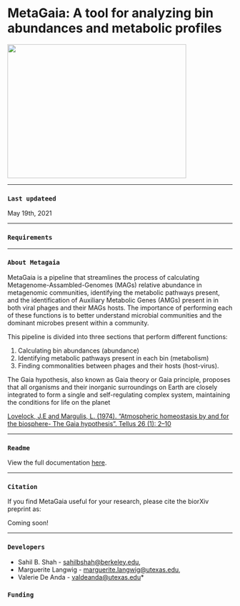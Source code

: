 # MetaGaia: A tool for analyzing bin abundances and metabolic profiles

<img src="https://valdeanda.github.io/MetaGaia/docs/Metagaia_summ.png" width="400" height="300" align="center">

---


### `Last updateed`  

May 19th, 2021

---

### `Requirements`


---

### `About Metagaia`

MetaGaia is a pipeline that streamlines the process of calculating Metagenome-Assambled-Genomes (MAGs) relative abundance in metagenomic communities, identifying the metabolic pathways present, and the identification of Auxiliary Metabolic Genes (AMGs) present in in both viral phages and their MAGs hosts. 
The importance of performing each of these functions is to better understand microbial communities and the dominant microbes present within a community.



This pipeline is divided into three sections that perform different functions: 

1. Calculating bin abundances (abundance)
2. Identifying metabolic pathways present in each bin (metabolism)
3. Finding commonalities between phages and their hosts (host-virus).



The Gaia hypothesis, also known as Gaia theory or Gaia principle, proposes that all organisms and their inorganic surroundings on Earth are closely integrated to form a single and self-regulating complex system, maintaining the conditions for life on the planet

[Lovelock, J.E and Margulis, L. (1974). “Atmospheric homeostasis by and for the biosphere- The Gaia hypothesis”. Tellus 26 (1): 2–10](https://onlinelibrary.wiley.com/doi/abs/10.1111/j.2153-3490.1974.tb01946.x)

--- 

### `Readme`
View the full documentation [here](https://valdeanda.github.io/MetaGaia/docs/READMEv1.html).

---

### `Citation`
If you find MetaGaia useful for your research, please cite the biorXiv preprint as:

Coming soon!

---


### `Developers`

* Sahil B. Shah - sahilbshah@berkeley.edu, 
* Marguerite Langwig - marguerite.langwig@utexas.edu, 
* Valerie De Anda - valdeanda@utexas.edu*



### `Funding`
